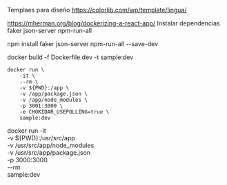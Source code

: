
Templaes para diseño 
https://colorlib.com/wp/template/lingua/


https://mherman.org/blog/dockerizing-a-react-app/
Instalar dependencias
faker
json-server
npm-run-all

npm install faker json-server npm-run-all --save-dev





docker build -f Dockerfile.dev -t sample:dev 


```
docker run \
    -it \
    --rm \
    -v ${PWD}:/app \
    -v /app/package.json \
    -v /app/node_modules \
    -p 3001:3000 \
    -e CHOKIDAR_USEPOLLING=true \
    sample:dev
```


docker run -it \
-v ${PWD}:/usr/src/app \
-v /usr/src/app/node_modules \
-v /usr/src/app/package.json \
-p 3000:3000 \
--rm \
sample:dev

